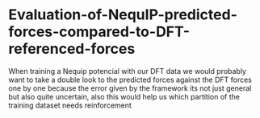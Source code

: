 # Evaluation-of-NequIP-predicted-forces-compared-to-DFT-referenced-forces
When training a Nequip potencial with our DFT data we would probably want to take a double look to the predicted forces against the DFT forces one by one because the error given by the framework its not just general but also quite uncertain, also this would help us which partition of the training dataset needs reinforcement
